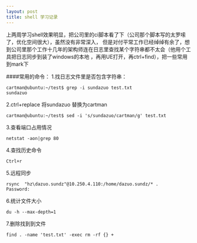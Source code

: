 ```yaml
---
layout: post
title: shell 学习记录
---
```


  上两周学习shell效果明显，把公司里的ci脚本看了下（公司那个脚本写的太罗嗦了，优化空间很大），虽然没有非常深入，
但是对付平常工作已经绰绰有余了，想到公司里那个工作十几年的架构师连在日志里查找某个字符串都不太会（他用个工具把日志同步到装了windows的本地
，再用UE打开，再ctrl+find），把一些常用到mark下

####常用的命令：
1.找日志文件里是否包含字符串：

    cartman@ubuntu:~/test$ grep -i sundazuo test.txt
    sundazuo

2.ctrl+replace 将sundazuo 替换为cartman

    cartman@ubuntu:~/test$ sed -i 's/sundazuo/cartman/g' test.txt

3.查看端口占用情况

    netstat -aon|grep 80

4.查找历史命令

    Ctrl+r

5.远程同步
    
    rsync  "hz\dazuo.sundz"@10.250.4.110:/home/dazuo.sundz/* .
    Password: 
6.统计文件大小

    du -h --max-depth=1
7.删除找到到文件

    find . -name 'test.txt' -exec rm -rf {} +




   
